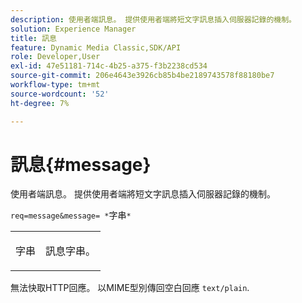 ```yaml
---
description: 使用者端訊息。 提供使用者端將短文字訊息插入伺服器記錄的機制。
solution: Experience Manager
title: 訊息
feature: Dynamic Media Classic,SDK/API
role: Developer,User
exl-id: 47e51181-714c-4b25-a375-f3b2238cd534
source-git-commit: 206e4643e3926cb85b4be2189743578f88180be7
workflow-type: tm+mt
source-wordcount: '52'
ht-degree: 7%

---
```


# 訊息{#message}

使用者端訊息。 提供使用者端將短文字訊息插入伺服器記錄的機制。

`req=message&message= *`字串`*`

<table id="simpletable_9AF29AA336C4447BBC2FD4A7D43ED91B"> 
 <tr class="strow"> 
  <td class="stentry"> <p><span class="varname"> 字串</span> </p> </td> 
  <td class="stentry"> <p>訊息字串。 </p></td> 
 </tr> 
</table>

無法快取HTTP回應。 以MIME型別傳回空白回應 `text/plain`.
